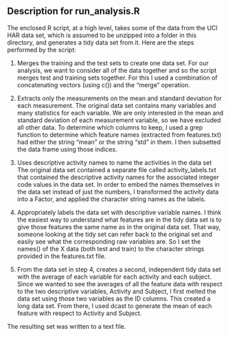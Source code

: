 ## Description for run_analysis.R
The enclosed R script, at a high level, takes some of the data from the UCI HAR data set, which is assumed to be unzipped into a folder in this directory, and generates a tidy data set from it. Here are the steps performed by the script:


1. Merges the training and the test sets to create one data set.
For our analysis, we want to consider all of the data together and so the script merges test and training sets together. For this I used a combination of concatenating vectors (using c()) and the “merge” operation.

2. Extracts only the measurements on the mean and standard deviation for each measurement. 
The original data set contains many variables and many statistics for each variable. We are only interested in the mean and standard deviation of each measurement variable, so we have excluded all other data. To determine which columns to keep, I used a grep function to determine which feature names (extracted from features.txt) had either the string “mean” or the string “std” in them. I then subsetted the data frame using those indices.

3. Uses descriptive activity names to name the activities in the data set
The original data set contained a separate file called activity_labels.txt that contained the descriptive activity names for the associated integer code values in the data set. In order to embed the names themselves in the data set instead of just the numbers, I transformed the activity data into a Factor, and applied the character string names as the labels.

4. Appropriately labels the data set with descriptive variable names. 
I think the easiest way to understand what features are in the tidy data set is to give those features the same name as in the original data set. That way, someone looking at the tidy set can refer back to the original set and easily see what the corresponding raw variables are. So I set the names() of the X data (both test and train) to the character strings provided in the features.txt file.

5. From the data set in step 4, creates a second, independent tidy data set with the average of each variable for each activity and each subject.
Since we wanted to see the averages of all the feature data with respect to the two descriptive variables, Activity and Subject, I first melted the data set using those two variables as the ID columns. This created a long data set. From there, I used dcast to generate the mean of each feature with respect to Activity and Subject.

The resulting set was written to a text file.
